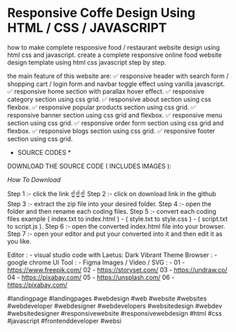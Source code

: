 # Responsive Coffe Design Using HTML / CSS  / JAVASCRIPT 

how to make complete responsive food / restaurant website design using html css and javascript.
create a complete responsive online food website design template using html css javascript step by step.

the main feature of this website are:
✅ responsive header with search form / shopping cart / login form and navbar toggle effect using vanilla javascript.
✅ responsive home section with parallax hover effect.
✅ responsive category section using css grid.
✅ responsive about section using css flexbox.
✅ responsive popular products section using css grid.
✅ responsive banner section using css grid and flexbox.
✅ responsive menu section using css grid.
✅ responsive order form section using css grid and flexbox.
✅ responsive blogs section using css grid.
✅ responsive footer section using css grid.

* SOURCE CODES *

DOWNLOAD THE SOURCE CODE ( INCLUDES IMAGES ):


*How To Download*

Step 1 :- click the link ☝☝☝
Step 2 :- click on download link in the github
Step 3 :- extract the zip file into your desired folder.
Step 4 :- open the folder and then rename each coding files.
Step 5 :- convert each coding files example ( index.txt to index.html ) - ( style.txt to style.css ) - ( script.txt to script.js ).
Step 6 :- open the converted index.html file into your browser.
Step 7 :- open your editor and put your converted into it and then edit it as you like.


Editor : - visual studio code with Laetus: Dark Vibrant Theme
Browser : - google chrome
UI Tool : - Figma
Images / Video / SVG : -
01 - https://www.freepik.com/
02 - https://storyset.com/
03 - https://undraw.co/
04 - https://pixabay.com/
05 - https://unsplash.com/
06 - https://pixabay.com/

#landingpage #landingpages #webdesign #web #website #websites #webdeveloper #webdesigner #webdevelopers #websitedesign #webdev #websitedesigner #responsivewebsite #responsivewebdesign #html #css #javascript #frontenddeveloper #websi
